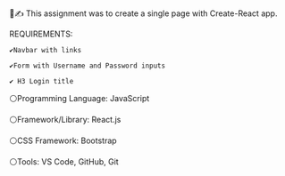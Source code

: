 📓✍️
This assignment was to create a single page with Create-React app.

REQUIREMENTS: 

    ✔️Navbar with links
    
    ✔️Form with Username and Password inputs
    
    ✔️ H3 Login title 
    
⚪Programming Language: JavaScript

⚪Framework/Library: React.js

⚪CSS Framework: Bootstrap

⚪Tools: VS Code, GitHub, Git
